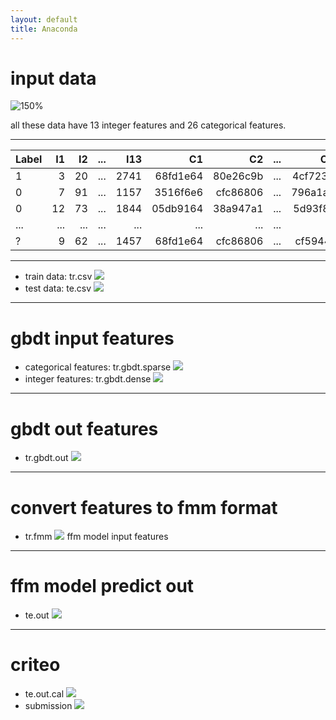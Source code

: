 ```yaml
---
layout: default
title: Anaconda
---
```


# input data

![150%](images/data_dicription.jpg)

all these data have 13 integer features and 26 categorical features.

------------

|Label |I1 |I2 |... |I13 |C1 |C2 |... |C26 |
|--|--:|--:|---:|----:|--------:|--------:|---:|-------:|
|1 |3  |20 |... |2741 |68fd1e64 |80e26c9b |... |4cf72387|
|0 |7  |91 |... |1157 |3516f6e6 |cfc86806 |... |796a1a2e|
|0 |12 |73 |... |1844 |05db9164 |38a947a1 |... |5d93f8ab|
|...|... |... |... |... |... |... |... |... |... |
|? |9  |62 |... |1457 |68fd1e64 |cfc86806 |... |cf59444f|

----

* train data: tr.csv
![](images/tr.csv.png)
* test data: te.csv
![](images/te.csv.png)

---
# gbdt input features
* categorical features: tr.gbdt.sparse
![](images/tr.gbdt.sparse.png)
* integer features: tr.gbdt.dense
![](images/tr.gbdt.dense.png)

---
# gbdt out features
* tr.gbdt.out
![](images/tr.gbdt.out.png)

-----

# convert features to fmm format

* tr.fmm
![](images/tr.ffm.png)
ffm model input features
-----

# ffm model predict out
* te.out
![](images/te.out.png)

---
# criteo
* te.out.cal
![](images/te.out.cal.png)
* submission
![](images/submission.png)
